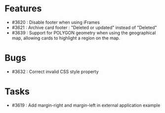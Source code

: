 # Features

- #3620 : Disable footer when using iFrames
- #3621 : Archive card footer : "Deleted or updated" instead of "Deleted"
- #3639 : Support for POLYGON geometry when using the geographical map, allowing cards to highlight a region on the map.

# Bugs

- #3632 : Correct invalid CSS style property

# Tasks

- #3619 : Add margin-right and margin-left in external application example
